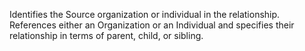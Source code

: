Identifies the Source organization or individual in the relationship. References either an Organization or an Individual and specifies their relationship in terms of parent, child, or sibling.